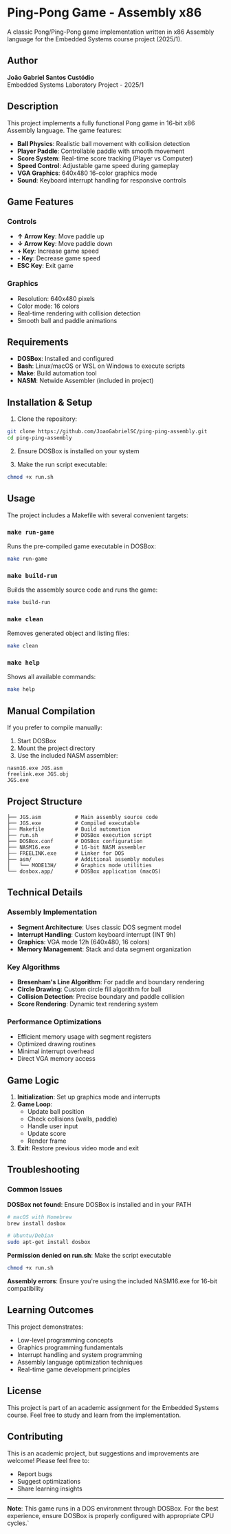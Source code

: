 # Ping-Pong Game - Assembly x86

A classic Pong/Ping-Pong game implementation written in x86 Assembly language for the Embedded Systems course project (2025/1).

## Author

**João Gabriel Santos Custódio**  
Embedded Systems Laboratory Project - 2025/1

## Description

This project implements a fully functional Pong game in 16-bit x86 Assembly language. The game features:

- **Ball Physics**: Realistic ball movement with collision detection
- **Player Paddle**: Controllable paddle with smooth movement
- **Score System**: Real-time score tracking (Player vs Computer)
- **Speed Control**: Adjustable game speed during gameplay
- **VGA Graphics**: 640x480 16-color graphics mode
- **Sound**: Keyboard interrupt handling for responsive controls

## Game Features

### Controls

- **↑ Arrow Key**: Move paddle up
- **↓ Arrow Key**: Move paddle down  
- **+ Key**: Increase game speed
- **- Key**: Decrease game speed
- **ESC Key**: Exit game

### Graphics

- Resolution: 640x480 pixels
- Color mode: 16 colors
- Real-time rendering with collision detection
- Smooth ball and paddle animations

## Requirements

- **DOSBox**: Installed and configured
- **Bash**: Linux/macOS or WSL on Windows to execute scripts
- **Make**: Build automation tool
- **NASM**: Netwide Assembler (included in project)

## Installation & Setup

1. Clone the repository:

```bash
git clone https://github.com/JoaoGabrielSC/ping-ping-assembly.git
cd ping-ping-assembly
```

2. Ensure DOSBox is installed on your system

3. Make the run script executable:

```bash
chmod +x run.sh
```

## Usage

The project includes a Makefile with several convenient targets:

### `make run-game`

Runs the pre-compiled game executable in DOSBox:

```bash
make run-game
```

### `make build-run`

Builds the assembly source code and runs the game:

```bash
make build-run
```

### `make clean`

Removes generated object and listing files:

```bash
make clean
```

### `make help`

Shows all available commands:

```bash
make help
```

## Manual Compilation

If you prefer to compile manually:

1. Start DOSBox
2. Mount the project directory
3. Use the included NASM assembler:

```
nasm16.exe JGS.asm
freelink.exe JGS.obj
JGS.exe
```

## Project Structure

```
├── JGS.asm           # Main assembly source code
├── JGS.exe           # Compiled executable
├── Makefile          # Build automation
├── run.sh            # DOSBox execution script
├── DOSBox.conf       # DOSBox configuration
├── NASM16.exe        # 16-bit NASM assembler
├── FREELINK.exe      # Linker for DOS
├── asm/              # Additional assembly modules
│   └── MODE13H/      # Graphics mode utilities
└── dosbox.app/       # DOSBox application (macOS)
```

## Technical Details

### Assembly Implementation

- **Segment Architecture**: Uses classic DOS segment model
- **Interrupt Handling**: Custom keyboard interrupt (INT 9h)
- **Graphics**: VGA mode 12h (640x480, 16 colors)
- **Memory Management**: Stack and data segment organization

### Key Algorithms

- **Bresenham's Line Algorithm**: For paddle and boundary rendering
- **Circle Drawing**: Custom circle fill algorithm for ball
- **Collision Detection**: Precise boundary and paddle collision
- **Score Rendering**: Dynamic text rendering system

### Performance Optimizations

- Efficient memory usage with segment registers
- Optimized drawing routines
- Minimal interrupt overhead
- Direct VGA memory access

## Game Logic

1. **Initialization**: Set up graphics mode and interrupts
2. **Game Loop**:
   - Update ball position
   - Check collisions (walls, paddle)
   - Handle user input
   - Update score
   - Render frame
3. **Exit**: Restore previous video mode and exit

## Troubleshooting

### Common Issues

**DOSBox not found**: Ensure DOSBox is installed and in your PATH

```bash
# macOS with Homebrew
brew install dosbox

# Ubuntu/Debian
sudo apt-get install dosbox
```

**Permission denied on run.sh**: Make the script executable

```bash
chmod +x run.sh
```

**Assembly errors**: Ensure you're using the included NASM16.exe for 16-bit compatibility

## Learning Outcomes

This project demonstrates:

- Low-level programming concepts
- Graphics programming fundamentals  
- Interrupt handling and system programming
- Assembly language optimization techniques
- Real-time game development principles

## License

This project is part of an academic assignment for the Embedded Systems course. Feel free to study and learn from the implementation.

## Contributing

This is an academic project, but suggestions and improvements are welcome! Please feel free to:

- Report bugs
- Suggest optimizations
- Share learning insights

---

**Note**: This game runs in a DOS environment through DOSBox. For the best experience, ensure DOSBox is properly configured with appropriate CPU cycles.`
